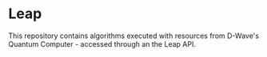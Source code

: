 # Leap
This repository contains algorithms executed with resources from D-Wave's Quantum Computer - accessed through an the Leap API.
